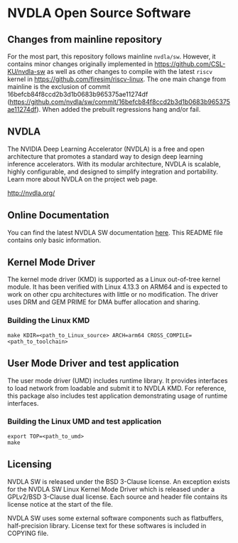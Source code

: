 # NVDLA Open Source Software

## Changes from mainline repository

For the most part, this repository follows mainline ``nvdla/sw``.
However, it contains minor changes originally implemented in https://github.com/CSL-KU/nvdla-sw as well as other changes to compile with the latest ``riscv`` kernel in https://github.com/firesim/riscv-linux.
The one main change from mainline is the exclusion of commit 16befcb84f8ccd2b3d1b0683b965375ae11274df (https://github.com/nvdla/sw/commit/16befcb84f8ccd2b3d1b0683b965375ae11274df).
When added the prebuilt regressions hang and/or fail.

## NVDLA

The NVIDIA Deep Learning Accelerator (NVDLA) is a free and open architecture that promotes
a standard way to design deep learning inference accelerators. With its modular architecture,
NVDLA is scalable, highly configurable, and designed to simplify integration and portability.
Learn more about NVDLA on the project web page.

<http://nvdla.org/>

## Online Documentation

You can find the latest NVDLA SW documentation [here](http://nvdla.org/sw/contents.html).
This README file contains only basic information.

## Kernel Mode Driver

The kernel mode driver (KMD) is supported as a Linux out-of-tree kernel module.
It has been verified with Linux 4.13.3 on ARM64 and is expected to work
on other cpu architectures with little or no modification.
The driver uses DRM and GEM PRIME for DMA buffer allocation and sharing.

### Building the Linux KMD
    make KDIR=<path_to_Linux_source> ARCH=arm64 CROSS_COMPILE=<path_to_toolchain>

## User Mode Driver and test application

The user mode driver (UMD) includes runtime library. It provides interfaces to load
network from loadable and submit it to NVDLA KMD. For reference, this package also
includes test application demonstrating usage of runtime interfaces.

### Building the Linux UMD and test application
    export TOP=<path_to_umd>
    make

## Licensing

NVDLA SW is released under the BSD 3-Clause license.
An exception exists for the NVDLA SW Linux Kernel Mode Driver which is released
under a GPLv2/BSD 3-Clause dual license.
Each source and header file contains its license notice at the start of the file.

NVDLA SW uses some external software components such as flatbuffers, half-precision library.
License text for these softwares is included in COPYING file.
